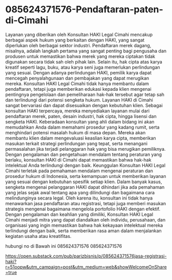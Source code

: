 # 085624371576-Pendaftaran-paten-di-Cimahi
Layanan yang diberikan oleh Konsultan HAKI Legal Cimahi mencakup berbagai aspek hukum yang berkaitan dengan HAKI, yang sangat diperlukan oleh berbagai sektor industri. Pendaftaran merek dagang, misalnya, adalah langkah pertama yang sangat penting bagi pengusaha dan produsen untuk memastikan bahwa merek yang mereka ciptakan tidak digunakan secara tidak sah oleh pihak lain. Selain itu, hak cipta atas karya kreatif seperti lagu, buku, atau karya seni juga memerlukan perlindungan yang sesuai. Dengan adanya perlindungan HAKI, pemilik karya dapat mencegah penyalahgunaan dan pembajakan yang dapat merugikan mereka. Konsultan HAKI Legal Cimahi tidak hanya membantu dalam pendaftaran, tetapi juga memberikan edukasi kepada klien mengenai pentingnya pengelolaan dan pemeliharaan hak-hak tersebut agar tetap sah dan terlindungi dari potensi sengketa hukum.
Layanan HAKI di Cimahi sangat bervariasi dan dapat disesuaikan dengan kebutuhan klien. Sebagai konsultan HAKI terpercaya, mereka menyediakan layanan mulai dari pendaftaran merek, paten, desain industri, hak cipta, hingga lisensi dan sengketa HAKI. Keberadaan konsultan yang ahli dalam bidang ini akan memudahkan Anda dalam memahami prosedur yang kadang rumit, serta menghindari potensi masalah hukum di masa depan. Mereka akan membantu klien dalam mengevaluasi keaslian karya cipta, memberikan masukan terkait strategi perlindungan yang tepat, serta menangani permasalahan jika terjadi pelanggaran hak yang bisa merugikan pemiliknya. Dengan pengalaman dan pengetahuan mendalam tentang peraturan yang berlaku, konsultan HAKI di Cimahi dapat memastikan bahwa hak-hak intelektual Anda terlindungi dengan baik.
Keunggulan Konsultan HAKI Legal Cimahi terletak pada pemahaman mendalam mengenai peraturan dan prosedur hukum di Indonesia, serta kemampuan untuk memberikan layanan yang sesuai dengan kebutuhan spesifik setiap klien. Dalam banyak kasus, sengketa mengenai pelanggaran HAKI dapat dihindari jika ada pemahaman yang jelas sejak awal tentang apa yang dilindungi dan bagaimana cara melindunginya secara legal. Oleh karena itu, konsultan ini tidak hanya menawarkan jasa pendaftaran atau registrasi, tetapi juga memberi masukan strategis mengenai bagaimana mengelola portofolio HAKI dengan efektif. Dengan pengalaman dan keahlian yang dimiliki, Konsultan HAKI Legal Cimahi menjadi mitra yang dapat diandalkan oleh individu, perusahaan, dan organisasi yang ingin memastikan bahwa hak kekayaan intelektual mereka terlindungi dengan baik, serta memberikan rasa aman dalam menjalankan kegiatan usaha atau kreatifitas.

hubungi no di Bawah ini
085624371576
085624371576

https://open.substack.com/pub/parizbisnis/p/085624371576jasa-registrasi-haki?r=51oopw&utm_campaign=post&utm_medium=web&showWelcomeOnShare=true
